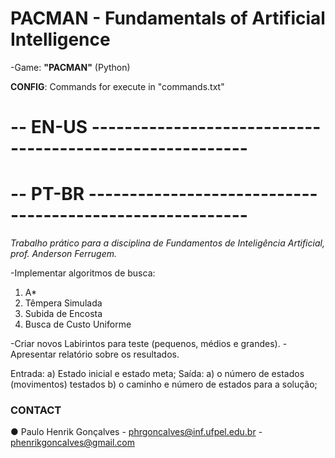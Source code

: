 # **PACMAN - Fundamentals of Artificial Intelligence**
-Game: **"PACMAN"** (Python)

**CONFIG**: Commands for execute in "commands.txt"
                            
# -- EN-US ---------------------------------------------------------

# -- PT-BR ---------------------------------------------------------
_Trabalho prático para a disciplina de Fundamentos de Inteligência Artificial, prof. Anderson Ferrugem._

-Implementar algoritmos de busca:
1. A*
2. Têmpera Simulada
3. Subida de Encosta
4. Busca de Custo Uniforme

-Criar novos Labirintos para teste (pequenos, médios e grandes).
-Apresentar relatório sobre os resultados.

Entrada: 
  a) Estado inicial e estado meta;
Saída: 
  a) o número de estados (movimentos) testados
  b) o caminho e número de estados para a solução;
  
### CONTACT

● Paulo Henrik Gonçalves
    - phrgoncalves@inf.ufpel.edu.br
    - phenrikgoncalves@gmail.com
